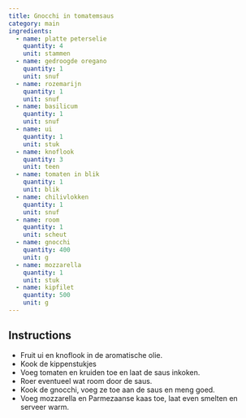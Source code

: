 ```yaml
---
title: Gnocchi in tomatemsaus
category: main
ingredients:
  - name: platte peterselie
    quantity: 4
    unit: stammen
  - name: gedroogde oregano
    quantity: 1
    unit: snuf
  - name: rozemarijn
    quantity: 1
    unit: snuf
  - name: basilicum
    quantity: 1
    unit: snuf
  - name: ui
    quantity: 1
    unit: stuk
  - name: knoflook
    quantity: 3
    unit: teen
  - name: tomaten in blik
    quantity: 1
    unit: blik
  - name: chilivlokken
    quantity: 1
    unit: snuf
  - name: room
    quantity: 1
    unit: scheut
  - name: gnocchi
    quantity: 400
    unit: g
  - name: mozzarella
    quantity: 1
    unit: stuk
  - name: kipfilet
    quantity: 500
    unit: g
---
```


<Recipe />

## Instructions

- Fruit ui en knoflook in de aromatische olie.
- Kook de kippenstukjes
- Voeg tomaten en kruiden toe en laat de saus inkoken.
- Roer eventueel wat room door de saus.
- Kook de gnocchi, voeg ze toe aan de saus en meng goed.
- Voeg mozzarella en Parmezaanse kaas toe, laat even smelten en serveer warm.
